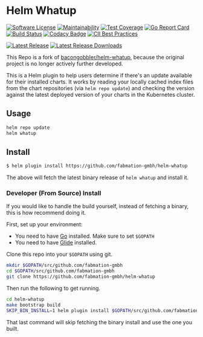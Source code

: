 # Helm Whatup

[![Software License](https://img.shields.io/badge/license-MIT-brightgreen.svg?style=for-the-badge)](/LICENSE.md)
[![Maintainability](https://api.codeclimate.com/v1/badges/ec4254803f465c1c8a58/maintainability)](https://codeclimate.com/github/fabmation-gmbh/helm-whatup/maintainability)
[![Test Coverage](https://api.codeclimate.com/v1/badges/ec4254803f465c1c8a58/test_coverage)](https://codeclimate.com/github/fabmation-gmbh/helm-whatup/test_coverage)
[![Go Report Card](https://goreportcard.com/badge/github.com/fabmation-gmbh/helm-whatup)](https://goreportcard.com/report/github.com/fabmation-gmbh/helm-whatup)
[![Build Status](https://travis-ci.org/fabmation-gmbh/helm-whatup.svg?branch=master)](https://travis-ci.org/fabmation-gmbh/helm-whatup)
[![Codacy Badge](https://api.codacy.com/project/badge/Grade/a6cb2c603e46476fbc68dcfc767d10ea)](https://www.codacy.com/app/benniciemanuel78/helm-whatup?utm_source=github.com&amp;utm_medium=referral&amp;utm_content=fabmation-gmbh/helm-whatup&amp;utm_campaign=Badge_Grade)
[![CII Best Practices](https://bestpractices.coreinfrastructure.org/projects/3007/badge)](https://bestpractices.coreinfrastructure.org/projects/3007)

[![Latest Release](https://github-basic-badges.herokuapp.com/release/fabmation-gmbh/helm-whatup.svg)]()
[![Latest Release Downloads](https://github-basic-badges.herokuapp.com/downloads/fabmation-gmbh/helm-whatup/latest/total.svg)]()

This Repo is a fork of [bacongobbler/helm-whatup][], because the original project is no longer actively further developed.

This is a Helm plugin to help users determine if there's an update available for their installed charts.
It works by reading your locally cached index files from the chart repositories (via `helm repo update`) and checking
the version against the latest deployed version of your charts in the Kubernetes cluster.


## Usage

```bash
helm repo update
helm whatup
```


## Install

```bash
$ helm plugin install https://github.com/fabmation-gmbh/helm-whatup
```

The above will fetch the latest binary release of `helm whatup` and install it.


### Developer (From Source) Install

If you would like to handle the build yourself, instead of fetching a binary, this is how recommend doing it.

First, set up your environment:

- You need to have [Go](http://golang.org) installed. Make sure to set `$GOPATH`
- You need to have [Glide](http://glide.sh) installed.

Clone this repo into your `$GOPATH` using git.

```bash
mkdir $GOPATH/src/github.com/fabmation-gmbh
cd $GOPATH/src/github.com/fabmation-gmbh
git clone https://github.com/fabmation-gmbh/helm-whatup
```

Then run the following to get running.

```bash
cd helm-whatup
make bootstrap build
SKIP_BIN_INSTALL=1 helm plugin install $GOPATH/src/github.com/fabmation-gmbh/helm-whatup
```

That last command will skip fetching the binary install and use the one you
built.




<!-- LINKS -->
[bacongobbler/helm-whatup]: https://github.com/bacongobbler/helm-whatup
